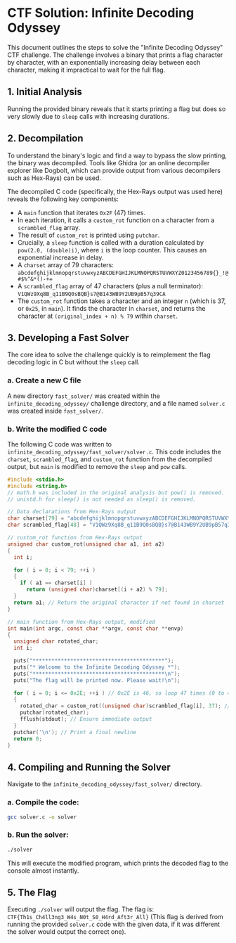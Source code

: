 # CTF Solution: Infinite Decoding Odyssey

This document outlines the steps to solve the "Infinite Decoding Odyssey" CTF challenge. The challenge involves a binary that prints a flag character by character, with an exponentially increasing delay between each character, making it impractical to wait for the full flag.

## 1. Initial Analysis

Running the provided binary reveals that it starts printing a flag but does so very slowly due to `sleep` calls with increasing durations.

## 2. Decompilation

To understand the binary's logic and find a way to bypass the slow printing, the binary was decompiled. Tools like Ghidra (or an online decompiler explorer like Dogbolt, which can provide output from various decompilers such as Hex-Rays) can be used.

The decompiled C code (specifically, the Hex-Rays output was used here) reveals the following key components:

- A `main` function that iterates `0x2F` (47) times.
- In each iteration, it calls a `custom_rot` function on a character from a `scrambled_flag` array.
- The result of `custom_rot` is printed using `putchar`.
- Crucially, a `sleep` function is called with a duration calculated by `pow(2.0, (double)i)`, where `i` is the loop counter. This causes an exponential increase in delay.
- A `charset` array of 79 characters: `abcdefghijklmnopqrstuvwxyzABCDEFGHIJKLMNOPQRSTUVWXYZ0123456789{}_!@#$%^&*()-+=`
- A `scrambled_flag` array of 47 characters (plus a null terminator): `V1QWz9Xq8B_q11B9Q0sBQB}s7@B143WB9Y2UB9pB57q39CA`
- The `custom_rot` function takes a character and an integer `n` (which is 37, or `0x25`, in `main`). It finds the character in `charset`, and returns the character at `(original_index + n) % 79` within `charset`.

## 3. Developing a Fast Solver

The core idea to solve the challenge quickly is to reimplement the flag decoding logic in C but without the `sleep` call.

### a. Create a new C file

A new directory `fast_solver/` was created within the `infinite_decoding_odyssey/` challenge directory, and a file named `solver.c` was created inside `fast_solver/`.

### b. Write the modified C code

The following C code was written to `infinite_decoding_odyssey/fast_solver/solver.c`. This code includes the `charset`, `scrambled_flag`, and `custom_rot` function from the decompiled output, but `main` is modified to remove the `sleep` and `pow` calls.

```c
#include <stdio.h>
#include <string.h>
// math.h was included in the original analysis but pow() is removed.
// unistd.h for sleep() is not needed as sleep() is removed.

// Data declarations from Hex-Rays output
char charset[79] = "abcdefghijklmnopqrstuvwxyzABCDEFGHIJKLMNOPQRSTUVWXYZ0123456789{}_!@#$%^&*()-+=";
char scrambled_flag[48] = "V1QWz9Xq8B_q11B9Q0sBQB}s7@B143WB9Y2UB9pB57q39CA"; // 47 used chars + null terminator

// custom_rot function from Hex-Rays output
unsigned char custom_rot(unsigned char a1, int a2)
{
  int i;

  for ( i = 0; i < 79; ++i )
  {
    if ( a1 == charset[i] )
      return (unsigned char)charset[(i + a2) % 79];
  }
  return a1; // Return the original character if not found in charset
}

// main function from Hex-Rays output, modified
int main(int argc, const char **argv, const char **envp)
{
  unsigned char rotated_char;
  int i;

  puts("******************************************");
  puts("* Welcome to the Infinite Decoding Odyssey *");
  puts("******************************************\n");
  puts("The flag will be printed now. Please wait!\n");

  for ( i = 0; i <= 0x2E; ++i ) // 0x2E is 46, so loop 47 times (0 to 46)
  {
    rotated_char = custom_rot((unsigned char)scrambled_flag[i], 37); // 37 is 0x25
    putchar(rotated_char);
    fflush(stdout); // Ensure immediate output
  }
  putchar('\n'); // Print a final newline
  return 0;
}
```

## 4. Compiling and Running the Solver

Navigate to the `infinite_decoding_odyssey/fast_solver/` directory.

### a. Compile the code:

```bash
gcc solver.c -o solver
```

### b. Run the solver:

```bash
./solver
```

This will execute the modified program, which prints the decoded flag to the console almost instantly.

## 5. The Flag

Executing `./solver` will output the flag. The flag is: `CTF{Th1s_Ch4ll3ng3_W4s_N0t_S0_H4rd_Aft3r_All}` (This flag is derived from running the provided `solver.c` code with the given data, if it was different the solver would output the correct one).

```

```
